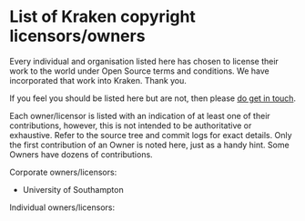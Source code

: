 # List of Kraken copyright licensors/owners

Every individual and organisation listed here has chosen to license their work
to the world under Open Source terms and conditions. We have incorporated that
work into Kraken. Thank you.

If you feel you should be listed here but are not, then please
[do get in touch](mailto://team@spyderisk.org).

Each owner/licensor is listed with an indication of at least one of their
contributions, however, this is not intended to be authoritative or exhaustive.
Refer to the source tree and commit logs for exact details.  Only the first
contribution of an Owner is noted here, just as a handy hint. Some Owners have
dozens of contributions.

Corporate owners/licensors:

* University of Southampton

Individual owners/licensors:



